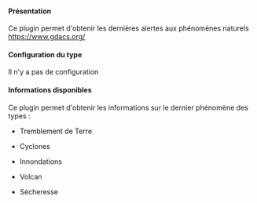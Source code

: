 #### Présentation

Ce plugin permet d'obtenir les dernières alertes aux phénomènes naturels https://www.gdacs.org/

#### Configuration du type

Il n'y a pas de configuration

#### Informations disponibles

Ce plugin permet d'obtenir les informations sur le dernier phénomène des types :

* Tremblement de Terre

* Cyclones

* Innondations

* Volcan

* Sécheresse
